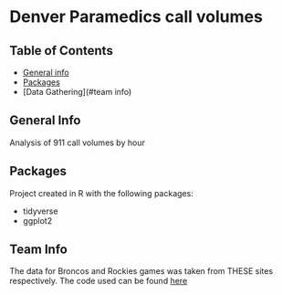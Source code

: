 # Denver Paramedics call volumes

## Table of Contents
* [General info](#general-info)
* [Packages](#packages)
* [Data Gathering](#team info)

## General Info
Analysis of 911 call volumes by hour

## Packages
Project created in R with the following packages:
* tidyverse
* ggplot2

## Team Info
The data for Broncos and Rockies games was taken from THESE sites respectively.  The code used can be found [here](https://github.com/ChrisELarson/DenverEMS/blob/master/TeamData.R)